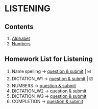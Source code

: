 # LISTENING
## Contents
1. [Alphabet](https://github.com/S-ROLL/notebook.language/blob/main/BASIC%20IELTS_29/Listening/alphabet.md)
2. [Numbers](https://github.com/S-ROLL/notebook.language/blob/main/BASIC%20IELTS_29/Listening/numbers.md)
## Homework List for Listening
1. Name spelling -> [question & submit](https://docs.google.com/forms/d/e/1FAIpQLSe4P7R6RqjYdxyYSroniGPYZm9vxJiHoDSBZCsKGKocVVnlgA/viewform) | ☑️
2. DICTATION_W1 -> [question & submit](https://docs.google.com/forms/d/e/1FAIpQLSc5ROsll_3bt43znSO026kTc6Od-GpZfWJkgs03wiIgyidNNA/viewform) | ☑️
3. NUMBERS -> [question & submit](https://docs.google.com/forms/d/e/1FAIpQLSd2ed9zISv-Ns4mod6j-jcUp-o68UdCQ6gi1Nqm3UUrwl9qAQ/viewform)
4. DICTATION_W2 -> [question & submit](https://docs.google.com/forms/d/e/1FAIpQLSdxAJLB0b1feJF1R9iJeDaODEpJ12wPOjOvljv0BG99_KiavQ/viewform)
5. DICTATION_W3 -> [question & submit](https://docs.google.com/forms/d/e/1FAIpQLSe2ok1nUDi3TYmm8I13Nrya1_9-KQ8PMHU_STqbOmHIqliGfQ/viewform)
6. COMPLETION -> [question & submit](https://docs.google.com/forms/d/e/1FAIpQLSd2UgugjiPg1qni6d9zEfAcBSMIGag97FH_dZ0yJP8abIBt6A/viewform)
